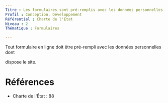 ```yaml
---
Titre : Les formulaires sont pré-remplis avec les données personnelles disponibles sur FranceConnect
Profil : Conception, Développement
Référentiel : Charte de l'État
Niveau : 2
Thématique : Formulaires

---
```

Tout formulaire en ligne doit être pré-rempli avec les données personnelles dont

dispose le site.

# Références

*   Charte de l'État : 88